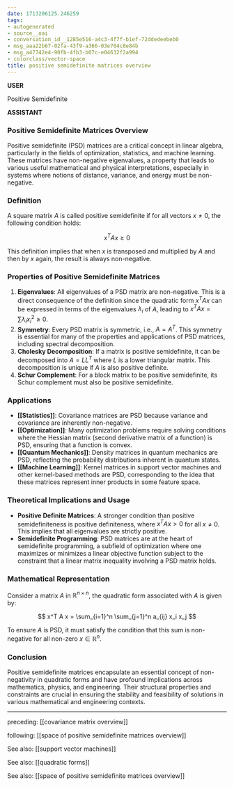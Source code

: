 ```yaml
---
date: 1713206125.246259
tags:
- autogenerated
- source__oai
- conversation_id__1285e516-a4c3-4f7f-b1ef-72ddedeebeb0
- msg_aaa22b67-02fa-43f9-a366-03e704c8e84b
- msg_a47742e4-90fb-4fb3-b07c-e04632f2a994
- colorclass/vector-space
title: positive semidefinite matrices overview
---
```


**USER**

Positive Semidefinite


**ASSISTANT**

### Positive Semidefinite Matrices Overview

Positive semidefinite (PSD) matrices are a critical concept in linear algebra, particularly in the fields of optimization, statistics, and machine learning. These matrices have non-negative eigenvalues, a property that leads to various useful mathematical and physical interpretations, especially in systems where notions of distance, variance, and energy must be non-negative.

### Definition

A square matrix $A$ is called positive semidefinite if for all vectors $x \neq 0$, the following condition holds:

$$
x^T A x \geq 0
$$

This definition implies that when $x$ is transposed and multiplied by $A$ and then by $x$ again, the result is always non-negative.

### Properties of Positive Semidefinite Matrices

1. **Eigenvalues**: All eigenvalues of a PSD matrix are non-negative. This is a direct consequence of the definition since the quadratic form $x^T A x$ can be expressed in terms of the eigenvalues $\lambda_i$ of $A$, leading to $x^T A x = \sum \lambda_i x_i^2 \geq 0$.
2. **Symmetry**: Every PSD matrix is symmetric, i.e., $A = A^T$. This symmetry is essential for many of the properties and applications of PSD matrices, including spectral decomposition.
3. **Cholesky Decomposition**: If a matrix is positive semidefinite, it can be decomposed into $A = LL^T$ where $L$ is a lower triangular matrix. This decomposition is unique if $A$ is also positive definite.
4. **Schur Complement**: For a block matrix to be positive semidefinite, its Schur complement must also be positive semidefinite.

### Applications

- **[[Statistics]]**: Covariance matrices are PSD because variance and covariance are inherently non-negative.
- **[[Optimization]]**: Many optimization problems require solving conditions where the Hessian matrix (second derivative matrix of a function) is PSD, ensuring that a function is convex.
- **[[Quantum Mechanics]]**: Density matrices in quantum mechanics are PSD, reflecting the probability distributions inherent in quantum states.
- **[[Machine Learning]]**: Kernel matrices in support vector machines and other kernel-based methods are PSD, corresponding to the idea that these matrices represent inner products in some feature space.

### Theoretical Implications and Usage

- **Positive Definite Matrices**: A stronger condition than positive semidefiniteness is positive definiteness, where $x^T A x > 0$ for all $x \neq 0$. This implies that all eigenvalues are strictly positive.
- **Semidefinite Programming**: PSD matrices are at the heart of semidefinite programming, a subfield of optimization where one maximizes or minimizes a linear objective function subject to the constraint that a linear matrix inequality involving a PSD matrix holds.

### Mathematical Representation

Consider a matrix $A$ in $\mathbb{R}^{n \times n}$, the quadratic form associated with $A$ is given by:

$$
x^T A x = \sum_{i=1}^n \sum_{j=1}^n a_{ij} x_i x_j
$$

To ensure $A$ is PSD, it must satisfy the condition that this sum is non-negative for all non-zero $x \in \mathbb{R}^n$.

### Conclusion

Positive semidefinite matrices encapsulate an essential concept of non-negativity in quadratic forms and have profound implications across mathematics, physics, and engineering. Their structural properties and constraints are crucial in ensuring the stability and feasibility of solutions in various mathematical and engineering contexts.


---

preceding: [[covariance matrix overview]]  


following: [[space of positive semidefinite matrices overview]]

See also: [[support vector machines]]


See also: [[quadratic forms]]


See also: [[space of positive semidefinite matrices overview]]
